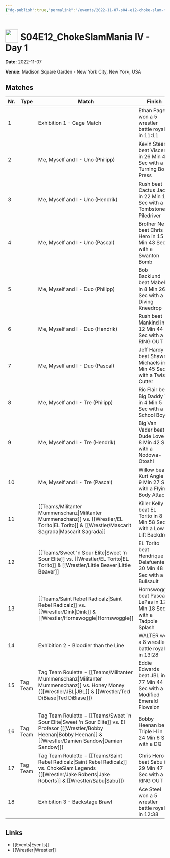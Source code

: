 ```yaml
---
{"dg-publish":true,"permalink":"/events/2022-11-07-s04-e12-choke-slam-mania-iv-day-1/","title":"S04E12_ChokeSlamMania IV - Day 1","noteIcon":""}
---
```



# <img src="https://github.com/CptSpaulding1980/choke-slam-wrestling/releases/download/images/ChokeSlam.png" width="40" style="vertical-align:bottom; margin-right:8px;">**S04E12_ChokeSlamMania IV - Day 1**

**Date:** 2022-11-07

**Venue:** Madison Square Garden - New York City, New York, USA

## Matches

| Nr. | Type | Match | Finish | Time | Rating | Score |
|-----|------|-------|--------|------|--------|-------|
| 1 |  | Exhibition 1 - Cage Match | Ethan Page won a 5 wrestler battle royale in  11:11 | 11:11 | ★★★★1/2 | 93 |
| 2 |  | Me, Myself and I - Uno (Philipp) | Kevin Steen beat Viscera in 26 Min 41 Sec with a Turning Body Press | 26:41 | ★★★★1/4 | 89 |
| 3 |  | Me, Myself and I - Uno (Hendrik) | Rush beat Cactus Jack in 22 Min 14 Sec with a Tombstone Piledriver | 22:14 | ★★★★1/4 | 90 |
| 4 |  | Me, Myself and I - Uno (Pascal) | Brother Nero beat Chris Hero in 15 Min 43 Sec with a Swanton Bomb | 15:43 | ★★★1/4 | 72 |
| 5 |  | Me, Myself and I - Duo (Philipp) | Bob Backlund beat Mabel in 8 Min 26 Sec with a Diving Kneedrop | 8:26 | ★★★1/4 | 75 |
| 6 |  | Me, Myself and I - Duo (Hendrik) | Rush beat Mankind in 12 Min 44 Sec with a RING OUT | 12:44 | ★★★1/2 | 79 |
| 7 |  | Me, Myself and I - Duo (Pascal) | Jeff Hardy beat Shawn Michaels in 5 Min 45 Sec with a Twist Cutter | 5:45 | ★★★1/2 | 76 |
| 8 |  | Me, Myself and I - Tre (Philipp) | Ric Flair beat Big Daddy V in 4 Min 5 Sec with a School Boy | 4:05 | ★1/2 | 57 |
| 9 |  | Me, Myself and I - Tre (Hendrik) | Big Van Vader beat Dude Love in 8 Min 42 Sec with a Nodowa-Otoshi | 8:42 | ★★★1/4 | 75 |
| 10 |  | Me, Myself and I - Tre (Pascal) | Willow  beat Kurt Angle in 9 Min 27 Sec with a Flying Body Attack | 9:27 | ★★★3/4 | 81 |
| 11 |  | [[Teams/Militanter Mummenschanz\|Militanter Mummenschanz]] vs. [[Wrestler/EL Torito\|EL Torito]] & [[Wrestler/Mascarit Sagrada\|Mascarit Sagrada]] | Killer Kelly beat EL Torito in 8 Min 58 Sec with a Low Lift Backdrop | 8:58 | ★★★1/4 | 73 |
| 12 |  | [[Teams/Sweet 'n Sour Elite\|Sweet 'n Sour Elite]] vs. [[Wrestler/EL Torito\|EL Torito]] & [[Wrestler/Little Beaver\|Little Beaver]] | EL Torito beat Hendrique Delafuente in 30 Min 48 Sec with a Bullsault | 30:48 | ★★★★★ | 100 |
| 13 |  | [[Teams/Saint Rebel Radicalz\|Saint Rebel Radicalz]] vs. [[Wrestler/Dink\|Dink]]  & [[Wrestler/Hornswoggle\|Hornswoggle]] | Hornswoggle beat Pascal LePas in 12 Min 18 Sec with a Tadpole Splash | 12:18 | ★★★3/4 | 81 |
| 14 |  | Exhibition 2 - Bloodier than the Line | WALTER won a 8 wrestler battle royale in  13:28 | 13:28 | ★★★★1/4 | 91 |
| 15 | Tag Team | Tag Team Roulette - [[Teams/Militanter Mummenschanz\|Militanter Mummenschanz]] vs. Honey Money ([[Wrestler/JBL\|JBL]] & [[Wrestler/Ted DiBiase\|Ted DiBiase]]) | Eddie Edwards beat JBL in 77 Min 44 Sec with a Modified Emerald Flowsion | 77:44 | ★★★★ | 87 |
| 16 | Tag Team | Tag Team Roulette - [[Teams/Sweet 'n Sour Elite\|Sweet 'n Sour Elite]] vs. El Profesor ([[Wrestler/Bobby Heenan\|Bobby Heenan]] & [[Wrestler/Damien Sandow\|Damien Sandow]]) | Bobby Heenan beat Triple H in 24 Min 6 Sec with a DQ | 24:06 | ★★★1/4 | 75 |
| 17 | Tag Team | Tag Team Roulette - [[Teams/Saint Rebel Radicalz\|Saint Rebel Radicalz]] vs. ChokeSlam Legends ([[Wrestler/Jake Roberts\|Jake Roberts]] & [[Wrestler/Sabu\|Sabu]]) | Chris Hero beat Sabu in 29 Min 47 Sec with a RING OUT | 29:47 | ★★★★3/4 | 96 |
| 18 |  | Exhibition 3 - Backstage Brawl | Ace Steel won a 5 wrestler battle royale in  12:38 | 12:38 | ★★★★3/4 | 97 |

## Links
- [[Events\|Events]]
- [[Wrestler\|Wrestler]]
